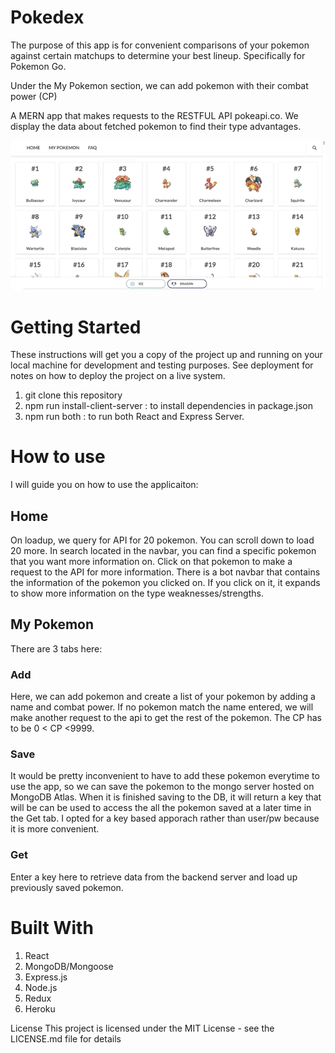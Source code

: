 # Pokedex
The purpose of this app is for convenient comparisons of your pokemon against certain matchups to determine your best lineup. Specifically for Pokemon Go.

Under the My Pokemon section, we can add pokemon with their combat power (CP)

A MERN app that makes requests to the RESTFUL API pokeapi.co. We display the data about fetched pokemon to find their type advantages.

![](client/src/assets/gif/pokemonGif.gif)

# Getting Started
These instructions will get you a copy of the project up and running on your local machine for development and testing purposes. See deployment for notes on how to deploy the project on a live system.

1. git clone this repository
2. npm run install-client-server : to install dependencies in package.json
3. npm run both : to run both React and Express Server.

# How to use

I will guide you on how to use the applicaiton:

## Home
On loadup, we query for API for 20 pokemon. You can scroll down to load 20 more. In search located in the navbar, you can find a specific pokemon that you want more information on. Click on that pokemon to make a request to the API for more information. There is a bot navbar that contains the information of the pokemon you clicked on. If you click on it, it expands to show more information on the type weaknesses/strengths.

## My Pokemon
There are 3 tabs here:
### Add
Here, we can add pokemon and create a list of your pokemon by adding a name and combat power. If no pokemon match the name entered, we will make another request to the api to get the rest of the pokemon.
The CP has to be 0 < CP <9999.
### Save
It would be pretty inconvenient to have to add these pokemon everytime to use the app, so we can save the pokemon to the mongo server hosted on MongoDB Atlas. When it is finished saving to the DB, it will return a key that will be can be used to access the all the pokemon saved at a later time in the Get tab. I opted for a key based apporach rather than user/pw because it is more convenient.
### Get
Enter a key here to retrieve data from the backend server and load up previously saved pokemon.

# Built With
1. React
2. MongoDB/Mongoose
3. Express.js
4. Node.js
5. Redux
6. Heroku

License
This project is licensed under the MIT License - see the LICENSE.md file for details
